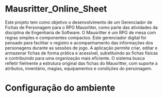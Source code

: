 # Mausritter_Online_Sheet

Este projeto tem como objetivo o desenvolvimento de um Gerenciador de Fichas de Personagem para o RPG Mausritter, como parte das atividades da disciplina de Engenharia de Software.
O Mausritter é um RPG de mesa com regras simples e componentes compactos. Este gerenciador digital foi pensado para facilitar o registro e acompanhamento das informações dos personagens durante as sessões de jogo.
A aplicação permite criar, editar e armazenar fichas de forma prática e acessível, substituindo as fichas físicas e contribuindo para uma organização mais eficiente. O sistema busca refletir fielmente a estrutura original das fichas do Mausritter, com suporte a atributos, inventário, magias, equipamentos e condições do personagem.

# Configuração do ambiente 
